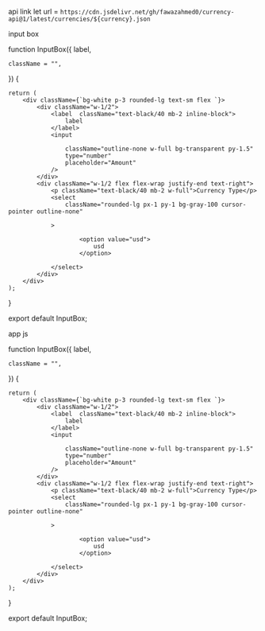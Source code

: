api link
let url = `https://cdn.jsdelivr.net/gh/fawazahmed0/currency-api@1/latest/currencies/${currency}.json`

input box

function InputBox({
label,

    className = "",

}) {

    return (
        <div className={`bg-white p-3 rounded-lg text-sm flex `}>
            <div className="w-1/2">
                <label  className="text-black/40 mb-2 inline-block">
                    label
                </label>
                <input

                    className="outline-none w-full bg-transparent py-1.5"
                    type="number"
                    placeholder="Amount"
                />
            </div>
            <div className="w-1/2 flex flex-wrap justify-end text-right">
                <p className="text-black/40 mb-2 w-full">Currency Type</p>
                <select
                    className="rounded-lg px-1 py-1 bg-gray-100 cursor-pointer outline-none"

                >

                        <option value="usd">
                            usd
                        </option>

                </select>
            </div>
        </div>
    );

}

export default InputBox;

app js

function InputBox({
label,

    className = "",

}) {

    return (
        <div className={`bg-white p-3 rounded-lg text-sm flex `}>
            <div className="w-1/2">
                <label  className="text-black/40 mb-2 inline-block">
                    label
                </label>
                <input

                    className="outline-none w-full bg-transparent py-1.5"
                    type="number"
                    placeholder="Amount"
                />
            </div>
            <div className="w-1/2 flex flex-wrap justify-end text-right">
                <p className="text-black/40 mb-2 w-full">Currency Type</p>
                <select
                    className="rounded-lg px-1 py-1 bg-gray-100 cursor-pointer outline-none"

                >

                        <option value="usd">
                            usd
                        </option>

                </select>
            </div>
        </div>
    );

}

export default InputBox;
